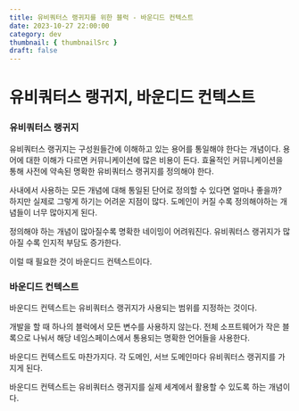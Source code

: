 ```yaml
---
title: 유비쿼터스 랭귀지를 위한 블럭 - 바운디드 컨텍스트 
date: 2023-10-27 22:00:00
category: dev
thumbnail: { thumbnailSrc }
draft: false
---
```


# 유비쿼터스 랭귀지, 바운디드 컨텍스트 

### 유비쿼터스 랭귀지 
유비쿼터스 랭귀지는 구성원들간에 이해하고 있는 용어를 통일해야 한다는 개념이다. 
용어에 대한 이해가 다르면 커뮤니케이션에 많은 비용이 든다. 
효율적인 커뮤니케이션을 통해 사전에 약속된 명확한 유비쿼터스 랭귀지를 정의해야 한다. 

사내에서 사용하는 모든 개념에 대해 통일된 단어로 정의할 수 있다면 얼마나 좋을까? 
하지만 실제로 그렇게 하기는 어려운 지점이 많다. 
도메인이 커질 수록 정의해야하는 개념들이 너무 많아지게 된다.  

정의해야 하는 개념이 많아질수록 명확한 네이밍이 어려워진다. 
유비쿼터스 랭귀지가 많아질 수록 인지적 부담도 증가한다. 

이럴 때 필요한 것이 바운디드 컨텍스트이다. 

### 바운디드 컨텍스트 
바운디드 컨텍스트는 유비쿼터스 랭귀지가 사용되는 범위를 지정하는 것이다. 

개발을 할 때 하나의 블럭에서 모든 변수를 사용하지 않는다. 
전체 소프트웨어가 작은 블록으로 나눠서 해당 네임스페이스에서 통용되는 명확한 언어들을 사용한다. 

바운디드 컨텍스트도 마찬가지다. 
각 도메인, 서브 도메인마다 유비쿼터스 랭귀지를 가지게 된다. 

바운디드 컨텍스트는 유비쿼터스 랭귀지를 실제 세계에서 활용할 수 있도록 하는 개념이다. 
